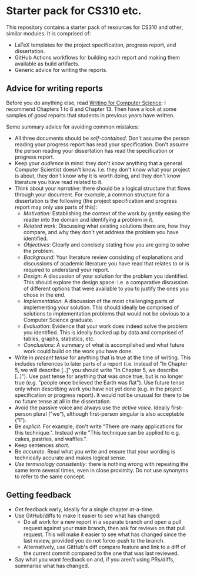 # Starter pack for CS310 etc.

This repository contains a starter pack of resources for CS310 and other, similar modules. It is comprised of:

- LaTeX templates for the project specification, progress report, and dissertation.
- GitHub Actions workflows for building each report and making them available as build artifacts.
- Generic advice for writing the reports.

## Advice for writing reports

Before you do anything else, read [Writing for Computer Science](http://encore.lib.warwick.ac.uk/iii/encore/record/C__Rb2777534): I recommend Chapters 1 to 8 and Chapter 13. Then have a look at some samples of _good_ reports that students in previous years have written.

Some summary advice for avoiding common mistakes:

- All three documents should be _self-contained_. Don't assume the person reading your progress report has read your specification. Don't assume the person reading your dissertation has read the specification or progress report.
- Keep your _audience_ in mind: they don't know anything that a general Computer Scientist doesn't know. I.e. they don't know what your project is about, they don't know why it is worth doing, and they don't know literature you have read related to it.
- Think about your _narrative_: there should be a logical structure that flows through your document. For example, a common structure for a dissertation is the following (the project specification and progress report may only use parts of this):
    - _Motivation_: Establishing the context of the work by gently easing the reader into the domain and identifying a problem in it.
    - _Related work_: Discussing what existing solutions there are, how they compare, and why they don't yet address the problem you have identified.
    - _Objectives_: Clearly and concisely stating how you are going to solve the problem.
    - _Background_: Your literature review consisting of explanations and discussions of academic literature you have read that relates to or is required to understand your report.
    - _Design_: A discussion of your solution for the problem you identified. This should explore the design space: i.e. a comparative discussion of different options that were available to you to justify the ones you chose in the end.
    - _Implementation_: A discussion of the most challenging parts of implementing your solution. This should ideally be comprised of solutions to implementation problems that would not be obvious to a Computer Science graduate.
    - _Evaluation_: Evidence that your work does indeed solve the problem you identified. This is ideally backed up by data and comprised of tables, graphs, statistics, etc.
    - _Conclusions_: A summary of what is accomplished and what future work could build on the work you have done.
- Write in _present tense_ for anything that is true at the time of writing. This includes references to later parts of a report (i.e. instead of "In Chapter 5, we will describe [..]" you should write "In Chapter 5, we describe [..]"). Use past tense for anything that was once true, but is no longer true (e.g. "people once believed the Earth was flat"). Use future tense only when describing work you have not yet done (e.g. in the project specification or progress report). It would not be unusual for there to be no future tense at all in the dissertation.
- Avoid the passive voice and always use the _active voice_. Ideally first-person plural ("we"), although first-person singular is also acceptable ("I").
- Be _explicit_. For example, don't write "There are many applications for this technique.". Instead write "This technique can be applied to e.g. cakes, pastries, and waffles.".
- Keep sentences _short_.
- Be _accurate_. Read what you write and ensure that your wording is technically accurate and makes logical sense.
- _Use terminology consistently_: there is nothing wrong with repeating the same term several times, even in close proximity. Do not use synonyms to refer to the same concept.

## Getting feedback

- Get feedback early, ideally for a single chapter at-a-time.
- Use GitHub/diffs to make it easier to see what has changed:
    - Do all work for a new report in a separate branch and open a pull request against your main branch, then ask for reviews on that pull request. This will make it easier to see what has changed since the last review, provided you do not force-push to the branch.
    - Alternatively, use GitHub's diff compare feature and link to a diff of the current commit compared to the one that was last reviewed.
- Say what you want feedback on and, if you aren't using PRs/diffs, summarise what has changed.
